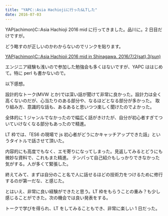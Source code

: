 ```yaml
---
title: "YAPC::Asia Hachiojiに行った&LTした"
date: 2016-07-03
---
```


YAP(achimon)C::Asia Hachioji 2016 mid に行ってきました。品川に。2 日目だけですが。

どう略すのが正しいのかわからないのでリンクを貼ります。

[YAP(achimon)C::Asia Hachioji 2016 mid in Shinagawa. 2016/7/2(sat),3(sun)](http://yapcasia8oji-2016mid.hachiojipm.org/)

エンジニア経験も浅いので参加した勉強会も多くはないですが、YAPC ははじめて。特に perl も書かないので。

以下感想。

設計的なトーク(MVW とか)では深い話が聞けて非常に良かった。設計力は全く高くないのだが、心当たりのある部分や、なるほどとなる部分が多かった。
取り組み方、意識的な話も、あるあると思いつつ楽しく聞けたのでよかった。

全体的に 1 ジャンルでなかったので幅広く話がきけたが、自分が初心者すぎてついていけなくなる部分もあったので精進。

LT 枠では、「ES6 の現場で js 初心者がどうにかキャッチアップできた話」というタイトルで話させて頂いた。

内容的にも高度でもなく、エモ寄りになってしまった。見返してみるとどうにも微妙な資料で、これもまた精進。
テンパって自己紹介もしっかりできなかった気がする。人が多くて緊張した。

終えてみて、まずは自分のこと名で人に話せるほどの技術力をつけるために修行するのが第一だな、と感じた。

とはいえ、非常に良い経験ができたと思う。LT 枠をもらうことの重み？も少し感じることができた。次の機会では良い発表をする。

トークで学びを得られ、LT をしてみることもでき、非常に楽しい 1 日だった。
